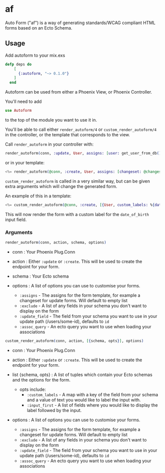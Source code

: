 # af
Auto Form ("af") is a way of generating standards/WCAG compliant HTML forms based on an Ecto Schema.

## Usage

Add autoform to your mix.exs

``` elixir
defp deps do
    [
      {:autoform, "~> 0.1.0"}
    ]
  end
```

Autoform can be used from either a Phoenix View, or Phoenix Controller.

You'll need to add
``` elixir
use Autoform
```

to the top of the module you want to use it in.

You'll be able to call either `render_autoform/4` or `custom_render_autoform/4` in the controller, or the template that corresponds to the view.

Call `render_autoform` in your controller with:

``` elixir
render_autoform(conn, :update, User, assigns: [user: get_user_from_db()])
```

or in your template:
``` elixir
<%= render_autoform(@conn, :create, User, assigns: [changeset: @changeset)], exclude: :date_of_birth %>
```

`custom_render_autoform` is called in a very similar way, but can be given extra arguments which will change the generated form.

An example of this in a template:
``` elixir
<%= custom_render_autoform(@conn, :create, [{User, custom_labels: %{date_of_birth: "DOB"}, input_first: [:date_of_birth]}], assigns: [changeset: @changeset)] %>
```
This will now render the form with a custom label for the `date_of_birth` input field.

### Arguments

``` elixir
render_autoform(conn, action, schema, options)
```

- conn : Your Phoenix Plug.Conn

- action : Either `:update` or `:create`. This will be used to create the endpoint for your form.

- schema : Your Ecto schema

- options : A list of options you can use to customise your forms.
  - `:assigns` - The assigns for the form template, for example a changeset for update forms. Will default to empty list
  - `:exclude` - A list of any fields in your schema you don't want to display on the form
  -  `:update_field` - The field from your schema you want to use in your update path (/users/some-id), defaults to `id`
  - `:assoc_query` - An ecto query you want to use when loading your associations

``` elixir
custom_render_autoform(conn, action, [{schema, opts}], options)
```

- conn : Your Phoenix Plug.Conn

- action : Either `:update` or `:create`. This will be used to create the endpoint for your form.

- list {schema, opts} : A list of tuples which contain your Ecto schemas and the options for the form.
  - opts include:
    - `:custom_labels` - A map with a key of the field from your schema and a value of text you would like to label the input with.
    - `:input_first` - A list of fields where you would like to display the label followed by the input.

- options : A list of options you can use to customise your forms.
  - `:assigns` - The assigns for the form template, for example a changeset for update forms. Will default to empty list
  - `:exclude` - A list of any fields in your schema you don't want to display on the form
  -  `:update_field` - The field from your schema you want to use in your update path (/users/some-id), defaults to `id`
  - `:assoc_query` - An ecto query you want to use when loading your associations

